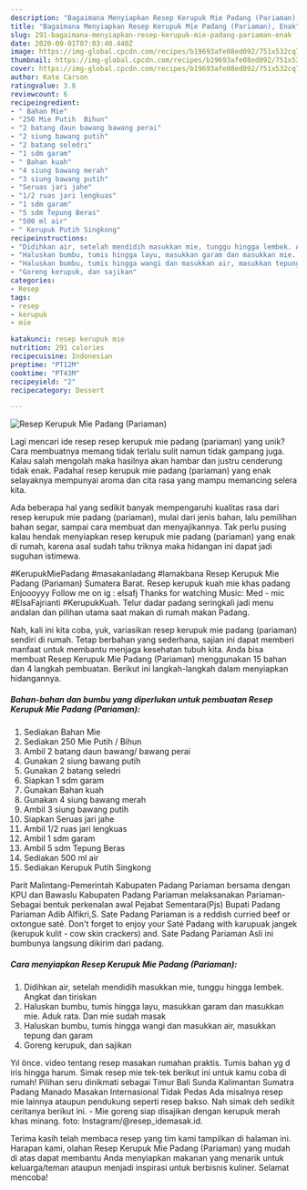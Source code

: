 ```yaml
---
description: "Bagaimana Menyiapkan Resep Kerupuk Mie Padang (Pariaman), Enak"
title: "Bagaimana Menyiapkan Resep Kerupuk Mie Padang (Pariaman), Enak"
slug: 291-bagaimana-menyiapkan-resep-kerupuk-mie-padang-pariaman-enak
date: 2020-09-01T07:03:40.440Z
image: https://img-global.cpcdn.com/recipes/b19693afe08ed092/751x532cq70/resep-kerupuk-mie-padang-pariaman-foto-resep-utama.jpg
thumbnail: https://img-global.cpcdn.com/recipes/b19693afe08ed092/751x532cq70/resep-kerupuk-mie-padang-pariaman-foto-resep-utama.jpg
cover: https://img-global.cpcdn.com/recipes/b19693afe08ed092/751x532cq70/resep-kerupuk-mie-padang-pariaman-foto-resep-utama.jpg
author: Kate Carson
ratingvalue: 3.8
reviewcount: 6
recipeingredient:
- " Bahan Mie"
- "250 Mie Putih  Bihun"
- "2 batang daun bawang bawang perai"
- "2 siung bawang putih"
- "2 batang seledri"
- "1 sdm garam"
- " Bahan kuah"
- "4 siung bawang merah"
- "3 siung bawang putih"
- "Seruas jari jahe"
- "1/2 ruas jari lengkuas"
- "1 sdm garam"
- "5 sdm Tepung Beras"
- "500 ml air"
- " Kerupuk Putih Singkong"
recipeinstructions:
- "Didihkan air, setelah mendidih masukkan mie, tunggu hingga lembek. Angkat dan tiriskan"
- "Haluskan bumbu, tumis hingga layu, masukkan garam dan masukkan mie. Aduk rata. Dan mie sudah masak"
- "Haluskan bumbu, tumis hingga wangi dan masukkan air, masukkan tepung dan garam"
- "Goreng kerupuk, dan sajikan"
categories:
- Resep
tags:
- resep
- kerupuk
- mie

katakunci: resep kerupuk mie 
nutrition: 291 calories
recipecuisine: Indonesian
preptime: "PT12M"
cooktime: "PT43M"
recipeyield: "2"
recipecategory: Dessert

---
```



![Resep Kerupuk Mie Padang (Pariaman)](https://img-global.cpcdn.com/recipes/b19693afe08ed092/751x532cq70/resep-kerupuk-mie-padang-pariaman-foto-resep-utama.jpg)

Lagi mencari ide resep resep kerupuk mie padang (pariaman) yang unik? Cara membuatnya memang tidak terlalu sulit namun tidak gampang juga. Kalau salah mengolah maka hasilnya akan hambar dan justru cenderung tidak enak. Padahal resep kerupuk mie padang (pariaman) yang enak selayaknya mempunyai aroma dan cita rasa yang mampu memancing selera kita.

Ada beberapa hal yang sedikit banyak mempengaruhi kualitas rasa dari resep kerupuk mie padang (pariaman), mulai dari jenis bahan, lalu pemilihan bahan segar, sampai cara membuat dan menyajikannya. Tak perlu pusing kalau hendak menyiapkan resep kerupuk mie padang (pariaman) yang enak di rumah, karena asal sudah tahu triknya maka hidangan ini dapat jadi suguhan istimewa.

#KerupukMiePadang #masakanladang #lamakbana Resep Kerupuk Mie Padang (Pariaman) Sumatera Barat. Resep kerupuk kuah mie khas padang Enjoooyyy Follow me on ig : elsafj Thanks for watching Music: Med - mic #ElsaFajrianti #KerupukKuah. Telur dadar padang seringkali jadi menu andalan dan pilihan utama saat makan di rumah makan Padang.


Nah, kali ini kita coba, yuk, variasikan resep kerupuk mie padang (pariaman) sendiri di rumah. Tetap berbahan yang sederhana, sajian ini dapat memberi manfaat untuk membantu menjaga kesehatan tubuh kita. Anda bisa membuat Resep Kerupuk Mie Padang (Pariaman) menggunakan 15 bahan dan 4 langkah pembuatan. Berikut ini langkah-langkah dalam menyiapkan hidangannya.

<!--inarticleads1-->

##### Bahan-bahan dan bumbu yang diperlukan untuk pembuatan Resep Kerupuk Mie Padang (Pariaman):

1. Sediakan  Bahan Mie
1. Sediakan 250 Mie Putih / Bihun
1. Ambil 2 batang daun bawang/ bawang perai
1. Gunakan 2 siung bawang putih
1. Gunakan 2 batang seledri
1. Siapkan 1 sdm garam
1. Gunakan  Bahan kuah
1. Gunakan 4 siung bawang merah
1. Ambil 3 siung bawang putih
1. Siapkan Seruas jari jahe
1. Ambil 1/2 ruas jari lengkuas
1. Ambil 1 sdm garam
1. Ambil 5 sdm Tepung Beras
1. Sediakan 500 ml air
1. Sediakan  Kerupuk Putih Singkong


Parit Malintang-Pemerintah Kabupaten Padang Pariaman bersama dengan KPU dan Bawaslu Kabupaten Padang Pariaman melaksanakan Pariaman- Sebagai bentuk perkenalan awal Pejabat Sementara(Pjs) Bupati Padang Pariaman Adib Alfikri,S. Sate Padang Pariaman is a reddish curried beef or oxtongue saté. Don&#39;t forget to enjoy your Saté Padang with karupuak jangek (kerupuk kulit - cow skin crackers) and. Sate Padang Pariaman Asli ini bumbunya langsung dikirim dari padang. 

<!--inarticleads2-->

##### Cara menyiapkan Resep Kerupuk Mie Padang (Pariaman):

1. Didihkan air, setelah mendidih masukkan mie, tunggu hingga lembek. Angkat dan tiriskan
1. Haluskan bumbu, tumis hingga layu, masukkan garam dan masukkan mie. Aduk rata. Dan mie sudah masak
1. Haluskan bumbu, tumis hingga wangi dan masukkan air, masukkan tepung dan garam
1. Goreng kerupuk, dan sajikan


Yıl önce. video tentang resep masakan rumahan praktis. Tumis bahan yg d iris hingga harum. Simak resep mie tek-tek berikut ini untuk kamu coba di rumah! Pilihan seru dinikmati sebagai Timur Bali Sunda Kalimantan Sumatra Padang Manado Masakan Internasional Tidak Pedas Ada misalnya resep mie lainnya ataupun pendukung seperti resep bakso. Nah simak deh sedikit ceritanya berikut ini. - Mie goreng siap disajikan dengan kerupuk merah khas minang. foto: Instagram/@resep_idemasak.id. 

Terima kasih telah membaca resep yang tim kami tampilkan di halaman ini. Harapan kami, olahan Resep Kerupuk Mie Padang (Pariaman) yang mudah di atas dapat membantu Anda menyiapkan makanan yang menarik untuk keluarga/teman ataupun menjadi inspirasi untuk berbisnis kuliner. Selamat mencoba!
